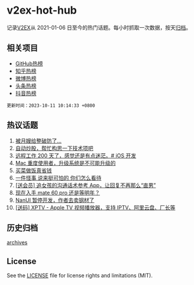 # v2ex-hot-hub

 记录[V2EX](https://www.v2ex.com/)从 2021-01-06 日至今的热门话题。每小时抓取一次数据，按天[归档](archives)。
 
 ## 相关项目

- [GitHub热榜](https://github.com/lonnyzhang423/github-hot-hub)
- [知乎热榜](https://github.com/lonnyzhang423/zhihu-hot-hub)
- [微博热榜](https://github.com/lonnyzhang423/weibo-hot-hub)
- [头条热榜](https://github.com/lonnyzhang423/toutiao-hot-hub)
- [抖音热榜](https://github.com/lonnyzhang423/douyin-hot-hub)


 `更新时间：2023-10-11 10:14:33 +0800`

## 热议话题

1. [被月嫂给整破防了...](https://www.v2ex.com/t/980525)
1. [自动炒股，帮忙构思一下技术项吧](https://www.v2ex.com/t/980522)
1. [远程工作 200 天了，感觉还是有点迷茫。# iOS 开发](https://www.v2ex.com/t/980628)
1. [Mac 重度使用者，升级系统是不可能升级的](https://www.v2ex.com/t/980635)
1. [买菜做饭真省钱](https://www.v2ex.com/t/980625)
1. [一件怪事 说来挺可怕的 你们怎么看待](https://www.v2ex.com/t/980582)
1. [[送会员] 追女孩的沟通话术参考 App，让回复不再那么“直男”](https://www.v2ex.com/t/980605)
1. [现在入手 mate 60 pro 还是等明年？](https://www.v2ex.com/t/980711)
1. [NanUI 暂停开发，作者去卖钢材了](https://www.v2ex.com/t/980517)
1. [[送码] XPTV - Apple TV 视频播放器，支持 IPTV、阿里云盘、厂长等](https://www.v2ex.com/t/980604)

## 历史归档

[archives](archives)

## License

See the [LICENSE](LICENSE) file for license rights and limitations (MIT).
